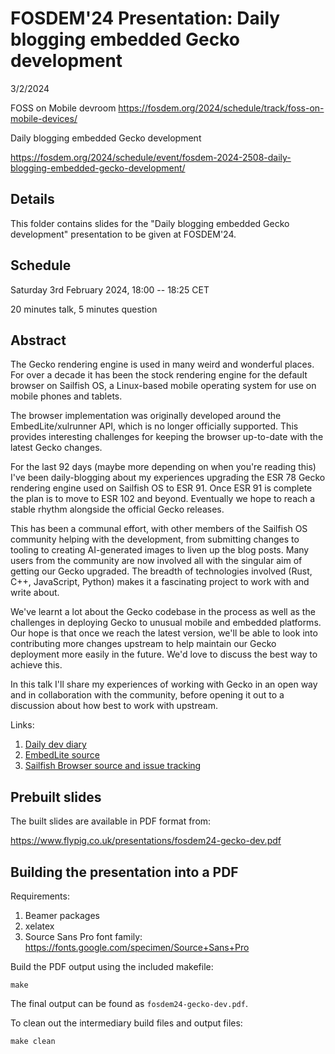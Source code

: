 # FOSDEM'24 Presentation: Daily blogging embedded Gecko development

3/2/2024

FOSS on Mobile devroom
https://fosdem.org/2024/schedule/track/foss-on-mobile-devices/

Daily blogging embedded Gecko development

https://fosdem.org/2024/schedule/event/fosdem-2024-2508-daily-blogging-embedded-gecko-development/

## Details

This folder contains slides for the "Daily blogging embedded Gecko development"
presentation to be given at FOSDEM'24.

## Schedule

Saturday 3rd February 2024, 18:00 -- 18:25 CET

20 minutes talk, 5 minutes question

## Abstract

The Gecko rendering engine is used in many weird and wonderful places. For over a decade it has been the stock rendering engine for the default browser on Sailfish OS, a Linux-based mobile operating system for use on mobile phones and tablets.

The browser implementation was originally developed around the EmbedLite/xulrunner API, which is no longer officially supported. This provides interesting challenges for keeping the browser up-to-date with the latest Gecko changes.

For the last 92 days (maybe more depending on when you're reading this) I've been daily-blogging about my experiences upgrading the ESR 78 Gecko rendering engine used on Sailfish OS to ESR 91. Once ESR 91 is complete the plan is to move to ESR 102 and beyond. Eventually we hope to reach a stable rhythm alongside the official Gecko releases.

This has been a communal effort, with other members of the Sailfish OS community helping with the development, from submitting changes to tooling to creating AI-generated images to liven up the blog posts. Many users from the community are now involved all with the singular aim of getting our Gecko upgraded. The breadth of technologies involved (Rust, C++, JavaScript, Python) makes it a fascinating project to work with and write about.

We've learnt a lot about the Gecko codebase in the process as well as the challenges in deploying Gecko to unusual mobile and embedded platforms. Our hope is that once we reach the latest version, we'll be able to look into contributing more changes upstream to help maintain our Gecko deployment more easily in the future. We'd love to discuss the best way to achieve this.

In this talk I'll share my experiences of working with Gecko in an open way and in collaboration with the community, before opening it out to a discussion about how best to work with upstream.

Links:
1. [Daily dev diary](https://www.flypig.co.uk/gecko)
2. [EmbedLite source](https://github.com/llewelld/gecko-dev)
3. [Sailfish Browser source and issue tracking](https://github.com/sailfishos/sailfish-browser)

## Prebuilt slides

The built slides are available in PDF format from:

https://www.flypig.co.uk/presentations/fosdem24-gecko-dev.pdf

## Building the presentation into a PDF

Requirements:

1. Beamer packages
2. xelatex
3. Source Sans Pro font family:
   https://fonts.google.com/specimen/Source+Sans+Pro

Build the PDF output using the included makefile:
```
make
```

The final output can be found as `fosdem24-gecko-dev.pdf`.

To clean out the intermediary build files and output files:
```
make clean
```

